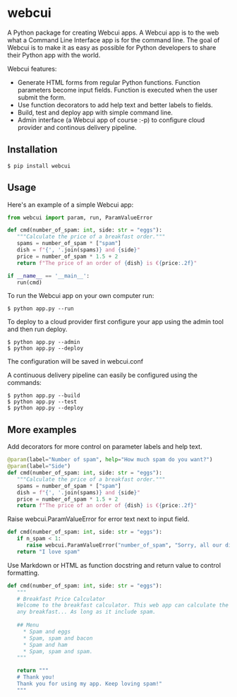 # webcui

A Python package for creating Webcui apps. A Webcui app is to the web what a Command Line Interface app is for the command line.
The goal of Webcui is to make it as easy as possible for Python developers to share their Python app with the world.

Webcui features:
* Generate HTML forms from regular Python functions. Function parameters become input fields. Function is executed when the user submit the form.
* Use function decorators to add help text and better labels to fields.
* Build, test and deploy app with simple command line.
* Admin interface (a Webcui app of course :-p) to configure cloud provider and continous delivery pipeline.

## Installation
```
$ pip install webcui
```

## Usage

Here's an example of a simple Webcui app:
```python
from webcui import param, run, ParamValueError

def cmd(number_of_spam: int, side: str = "eggs"):
   """Calculate the price of a breakfast order."""
   spams = number_of_spam * ["spam"]
   dish = f"{', '.join(spams)} and {side}"
   price = number_of_spam * 1.5 + 2
   return f"The price of an order of {dish} is €{price:.2f}"

if __name__ == '__main__':
   run(cmd)
```

To run the Webcui app on your own computer run:
```
$ python app.py --run
```

To deploy to a cloud provider first configure your app using the admin tool and then run deploy.
```
$ python app.py --admin
$ python app.py --deploy
```
The configuration will be saved in webcui.conf

A continuous delivery pipeline can easily be configured using the commands:
```
$ python app.py --build
$ python app.py --test
$ python app.py --deploy
```

## More examples
Add decorators for more control on parameter labels and help text.
```python
@param(label="Number of spam", help="How much spam do you want?")
@param(label="Side")
def cmd(number_of_spam: int, side: str = "eggs"):
   """Calculate the price of a breakfast order."""
   spams = number_of_spam * ["spam"]
   dish = f"{', '.join(spams)} and {side}"
   price = number_of_spam * 1.5 + 2
   return f"The price of an order of {dish} is €{price:.2f}"
```

Raise webcui.ParamValueError for error text next to input field.
```python
def cmd(number_of_spam: int, side: str = "eggs"):
   if n_spam < 1:
      raise webcui.ParamValueError("number_of_spam", "Sorry, all our dishes include spam.")
   return "I love spam"
```

Use Markdown or HTML as function docstring and return value to control formatting.
```python
def cmd(number_of_spam: int, side: str = "eggs"):
   """
   # Breakfast Price Calculator
   Welcome to the breakfast calculator. This web app can calculate the price of
   any breakfast... As long as it include spam.
   
   ## Menu
     * Spam and eggs
     * Spam, spam and bacon
     * Spam and ham
     * Spam, spam and spam.
   """

   return """
   # Thank you!
   Thank you for using my app. Keep loving spam!"
   """
```
